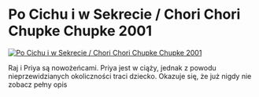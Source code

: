 Po Cichu i w Sekrecie / Chori Chori Chupke Chupke 2001 
=============
[![Po Cichu i w Sekrecie / Chori Chori Chupke Chupke 2001 ](http://vidos.pl/images/player.gif)](http://vidos.pl/po-cichu-i-w-sekrecie-chori-chori-chupke-chupke-2001)

 Raj i Priya są nowożeńcami. Priya jest w ciąży, jednak z powodu nieprzewidzianych okoliczności traci dziecko. Okazuje się, że już nigdy nie zobacz pełny opis
